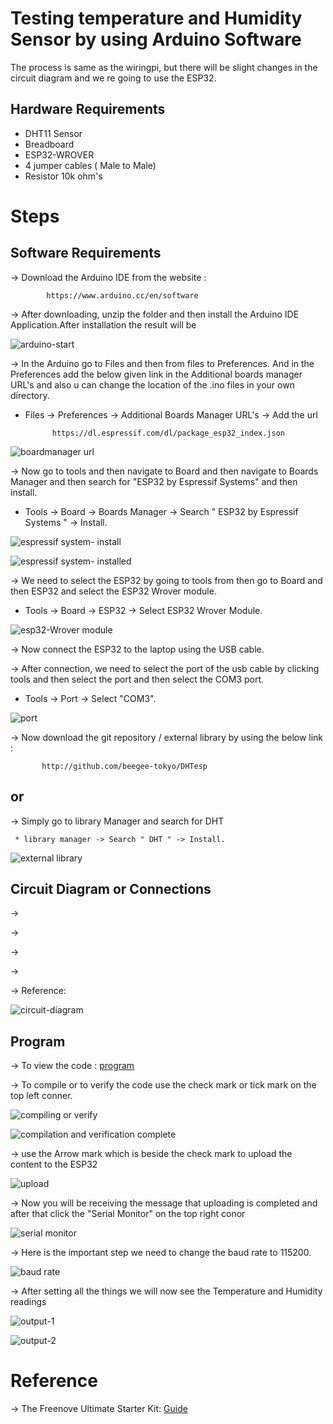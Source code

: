 # Testing temperature and Humidity Sensor by using Arduino Software

The process is same as the wiringpi, but there will be slight changes in the circuit diagram and we re going to use the ESP32.

## Hardware Requirements

* DHT11 Sensor 
* Breadboard
* ESP32-WROVER
* 4 jumper cables ( Male to Male)
* Resistor 10k ohm's



# Steps


## Software Requirements

-> Download the Arduino IDE from the website :

            https://www.arduino.cc/en/software



-> After downloading, unzip the folder and then install the Arduino IDE Application.After installation the result will be 







![arduino-start](https://user-images.githubusercontent.com/112545596/193431190-fe8f0645-888f-47da-a229-cd237d291d8f.png)









-> In the Arduino go to Files and then from files to Preferences. And in the Preferences add the below given link in the Additional boards manager URL's and also u can     change the location of the .ino files in your own directory.

* Files -> Preferences -> Additional Boards Manager URL's -> Add the url  

            https://dl.espressif.com/dl/package_esp32_index.json
   
   
   
   
   
   
   
 
 ![boardmanager url](https://user-images.githubusercontent.com/112545596/193431466-b4d26417-c439-4561-b81a-06e5253df555.png)
 
 
 
 
 
 
 
 
 
 
 
-> Now go to tools and then navigate to Board and then navigate to Boards Manager and then search for "ESP32 by Espressif Systems" and then install.

* Tools -> Board -> Boards Manager -> Search " ESP32 by Espressif Systems " -> Install.







![espressif system- install](https://user-images.githubusercontent.com/112545596/193431592-c25fa4ac-6594-459b-b267-4f62dffdede4.png)









![espressif system- installed](https://user-images.githubusercontent.com/112545596/193431596-eb3da3db-6acb-4fa7-b694-2db88c3e8606.png)










-> We need to select the ESP32 by going to tools from then go to Board and then ESP32 and select the ESP32 Wrover module.

* Tools -> Board -> ESP32 -> Select ESP32 Wrover Module.









![esp32-Wrover module](https://user-images.githubusercontent.com/112545596/193431853-21f35bcf-45fc-432c-b087-6be2f8621f60.png)









-> Now connect the ESP32 to the laptop using the USB cable.

-> After connection, we need to select the port of the usb cable by clicking tools and then select the port and then select the COM3 port.

* Tools -> Port -> Select "COM3".








![port](https://user-images.githubusercontent.com/112545596/193432149-e584eec5-8e33-4457-a713-83bef86cef7f.png)









-> Now download the git repository / external library by using the below link :

           http://github.com/beegee-tokyo/DHTesp
           
 ## or
 
 -> Simply go to library Manager and search for DHT 
 
     * library manager -> Search " DHT " -> Install.
     
     
     
     
     
     
 
 
 
 ![external library](https://user-images.githubusercontent.com/112545596/193432330-8047af6c-c34d-4f77-ae71-8a2b064e0aba.png)











## Circuit Diagram or Connections



-> 

->

->

->



-> Reference:










![circuit-diagram](https://user-images.githubusercontent.com/112545596/193432451-7968a73b-3549-4d70-a294-bf7911cd9b80.png)









## Program


-> To view the code : [program](https://github.com/jaswanth3233/Villanova_IoT_2022/blob/main/ANALOG_Device_Tutorials/Temperature%20and%20Humidity%20sensor%20using%20Arduino/Program.md)











-> To compile or to verify the code use the check mark or tick mark on the top left conner.









![compiling or verify](https://user-images.githubusercontent.com/112545596/193432611-01de20ac-0484-4b23-aa87-769c23bb41c6.png)









![compilation and verification complete](https://user-images.githubusercontent.com/112545596/193432616-7f53ecf8-436f-4242-a2b8-01e5945cb670.png)









-> use the Arrow mark which is beside the check mark to upload the content to the ESP32









![upload](https://user-images.githubusercontent.com/112545596/193432659-cba653da-6a30-4e46-8ce4-5d2c8c44a564.png)









-> Now you will be receiving the message that uploading is completed and after that click the "Serial Monitor" on the top right conor










![serial monitor](https://user-images.githubusercontent.com/112545596/193433136-13b2716b-ec81-42f4-bb2a-71d502fe8393.jpg)








-> Here is the important step we need to change the baud rate to 115200.









![baud rate](https://user-images.githubusercontent.com/112545596/193433227-6660b2da-79a7-4ae4-b4ae-883d42e54f1f.png)










-> After setting all the things we will now see the Temperature and Humidity readings









![output-1](https://user-images.githubusercontent.com/112545596/193433246-2de32aee-b03d-40b9-b566-936142016fc6.png)












![output-2](https://user-images.githubusercontent.com/112545596/193433249-60d2556b-8d3a-4304-b2e1-d4590a9606de.png)









# Reference

-> The Freenove Ultimate Starter Kit: [Guide](file:///C:/Users/sunka/Desktop/IOT/Freenove_Ultimate_Starter_Kit_for_ESP32-master/C/C_Tutorial.pdf)





